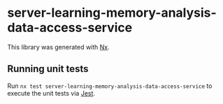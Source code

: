 # server-learning-memory-analysis-data-access-service

This library was generated with [Nx](https://nx.dev).

## Running unit tests

Run `nx test server-learning-memory-analysis-data-access-service` to execute the unit tests via [Jest](https://jestjs.io).
